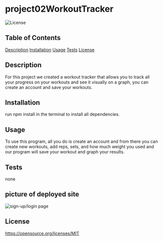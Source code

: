 # project02WorkoutTracker

![License](https://img.shields.io/badge/License-MIT-blue.svg)

## Table of Contents

[Description](#description)
[Installation](#Installation)
[Usage](#Usage)
[Tests](#Tests)
[License](#License)

## Description

For this project we created a workout tracker that allows you to track all your progress on your workouts and see it visually on a graph, you can create an account and save your workouts.

## Installation

run npm install in the terminal to install all dependencies.

## Usage

To use this program, all you do is create an account and from there you can create new workouts, add reps, sets, and how much weight you used and our program will save your workout and graph your results.

## Tests

none

## picture of deployed site

![sign-up/login page](https://user-images.githubusercontent.com/112935249/211412349-86341b25-1217-4755-9a79-c6d7d10e8ef1.PNG)


## License

https://opensource.org/licenses/MIT
